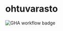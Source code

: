 # ohtuvarasto

![GHA workflow badge](https://github.com/vaisajuh/ohtuvarasto/workflows/CI/badge.svg)
